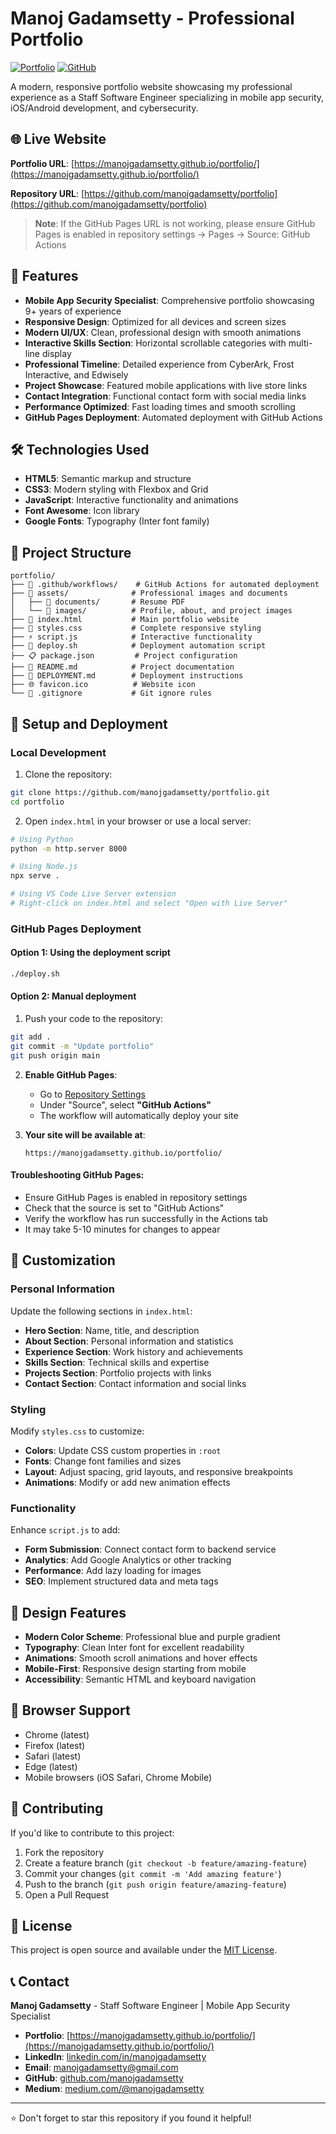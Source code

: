 # Manoj Gadamsetty - Professional Portfolio

[![Portfolio](https://img.shields.io/badge/Portfolio-Live-blue?style=for-the-badge)](https://manojgadamsetty.github.io/portfolio/)
[![GitHub](https://img.shields.io/badge/GitHub-Repository-black?style=for-the-badge&logo=github)](https://github.com/manojgadamsetty/portfolio)

A modern, responsive portfolio website showcasing my professional experience as a Staff Software Engineer specializing in mobile app security, iOS/Android development, and cybersecurity.

## 🌐 Live Website

**Portfolio URL**: [https://manojgadamsetty.github.io/portfolio/](https://manojgadamsetty.github.io/portfolio/)

**Repository URL**: [https://github.com/manojgadamsetty/portfolio](https://github.com/manojgadamsetty/portfolio)

> **Note**: If the GitHub Pages URL is not working, please ensure GitHub Pages is enabled in repository settings → Pages → Source: GitHub Actions

## 🌟 Features

- **Mobile App Security Specialist**: Comprehensive portfolio showcasing 9+ years of experience
- **Responsive Design**: Optimized for all devices and screen sizes
- **Modern UI/UX**: Clean, professional design with smooth animations
- **Interactive Skills Section**: Horizontal scrollable categories with multi-line display
- **Professional Timeline**: Detailed experience from CyberArk, Frost Interactive, and Edwisely
- **Project Showcase**: Featured mobile applications with live store links
- **Contact Integration**: Functional contact form with social media links
- **Performance Optimized**: Fast loading times and smooth scrolling
- **GitHub Pages Deployment**: Automated deployment with GitHub Actions

## 🛠️ Technologies Used

- **HTML5**: Semantic markup and structure
- **CSS3**: Modern styling with Flexbox and Grid
- **JavaScript**: Interactive functionality and animations
- **Font Awesome**: Icon library
- **Google Fonts**: Typography (Inter font family)

## 📁 Project Structure

```
portfolio/
├── 📁 .github/workflows/    # GitHub Actions for automated deployment
├── 📁 assets/              # Professional images and documents
│   ├── 📁 documents/       # Resume PDF
│   └── 📁 images/          # Profile, about, and project images
├── 📄 index.html           # Main portfolio website
├── 🎨 styles.css           # Complete responsive styling
├── ⚡ script.js            # Interactive functionality
├── 🚀 deploy.sh            # Deployment automation script
├── 📋 package.json         # Project configuration
├── 📖 README.md            # Project documentation
├── 🔧 DEPLOYMENT.md        # Deployment instructions
├── 🌐 favicon.ico          # Website icon
└── 📝 .gitignore           # Git ignore rules
```

## 🔧 Setup and Deployment

### Local Development

1. Clone the repository:
```bash
git clone https://github.com/manojgadamsetty/portfolio.git
cd portfolio
```

2. Open `index.html` in your browser or use a local server:
```bash
# Using Python
python -m http.server 8000

# Using Node.js
npx serve .

# Using VS Code Live Server extension
# Right-click on index.html and select "Open with Live Server"
```

### GitHub Pages Deployment

#### Option 1: Using the deployment script
```bash
./deploy.sh
```

#### Option 2: Manual deployment
1. Push your code to the repository:
```bash
git add .
git commit -m "Update portfolio"
git push origin main
```

2. **Enable GitHub Pages**:
   - Go to [Repository Settings](https://github.com/manojgadamsetty/portfolio/settings/pages)
   - Under "Source", select **"GitHub Actions"**
   - The workflow will automatically deploy your site

3. **Your site will be available at**: 
   ```
   https://manojgadamsetty.github.io/portfolio/
   ```

#### Troubleshooting GitHub Pages:
- Ensure GitHub Pages is enabled in repository settings
- Check that the source is set to "GitHub Actions"
- Verify the workflow has run successfully in the Actions tab
- It may take 5-10 minutes for changes to appear

## 📝 Customization

### Personal Information
Update the following sections in `index.html`:

- **Hero Section**: Name, title, and description
- **About Section**: Personal information and statistics
- **Experience Section**: Work history and achievements
- **Skills Section**: Technical skills and expertise
- **Projects Section**: Portfolio projects with links
- **Contact Section**: Contact information and social links

### Styling
Modify `styles.css` to customize:

- **Colors**: Update CSS custom properties in `:root`
- **Fonts**: Change font families and sizes
- **Layout**: Adjust spacing, grid layouts, and responsive breakpoints
- **Animations**: Modify or add new animation effects

### Functionality
Enhance `script.js` to add:

- **Form Submission**: Connect contact form to backend service
- **Analytics**: Add Google Analytics or other tracking
- **Performance**: Add lazy loading for images
- **SEO**: Implement structured data and meta tags

## 🎨 Design Features

- **Modern Color Scheme**: Professional blue and purple gradient
- **Typography**: Clean Inter font for excellent readability
- **Animations**: Smooth scroll animations and hover effects
- **Mobile-First**: Responsive design starting from mobile
- **Accessibility**: Semantic HTML and keyboard navigation

## 📱 Browser Support

- Chrome (latest)
- Firefox (latest)
- Safari (latest)
- Edge (latest)
- Mobile browsers (iOS Safari, Chrome Mobile)

## 🤝 Contributing

If you'd like to contribute to this project:

1. Fork the repository
2. Create a feature branch (`git checkout -b feature/amazing-feature`)
3. Commit your changes (`git commit -m 'Add amazing feature'`)
4. Push to the branch (`git push origin feature/amazing-feature`)
5. Open a Pull Request

## 📄 License

This project is open source and available under the [MIT License](LICENSE).

## 📞 Contact

**Manoj Gadamsetty** - Staff Software Engineer | Mobile App Security Specialist

- **Portfolio**: [https://manojgadamsetty.github.io/portfolio/](https://manojgadamsetty.github.io/portfolio/)
- **LinkedIn**: [linkedin.com/in/manojgadamsetty](https://www.linkedin.com/in/manojgadamsetty/)
- **Email**: manojgadamsetty@gmail.com
- **GitHub**: [github.com/manojgadamsetty](https://github.com/manojgadamsetty)
- **Medium**: [medium.com/@manojgadamsetty](https://medium.com/@manojgadamsetty)

---

⭐ Don't forget to star this repository if you found it helpful!
